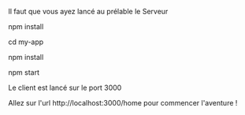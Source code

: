 Il faut que vous ayez lancé au prélable le Serveur

npm install

cd my-app

npm install

npm start

Le client est lancé sur le port 3000

Allez sur l'url http://localhost:3000/home pour commencer l'aventure !
